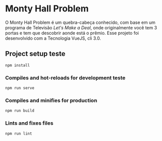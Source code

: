 # Monty Hall Problem
O Monty Hall Problem é um quebra-cabeça conhecido, com base em um programa de Televisão *Let's Make a Deal*, onde originalmente você tem 3 portas e tem que descobrir aonde está o prêmio.
Esse projeto foi desenvolvido com a Tecnologia VueJS, cli 3.0.

## Project setup teste
```
npm install
```

### Compiles and hot-reloads for development teste
```
npm run serve
```

### Compiles and minifies for production
```
npm run build
```

### Lints and fixes files
```
npm run lint
```

